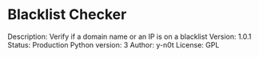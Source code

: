 
# Blacklist Checker


Description: Verify if a domain name or an IP is on a blacklist
Version: 1.0.1
Status: Production
Python version: 3
Author: y-n0t
License: GPL


